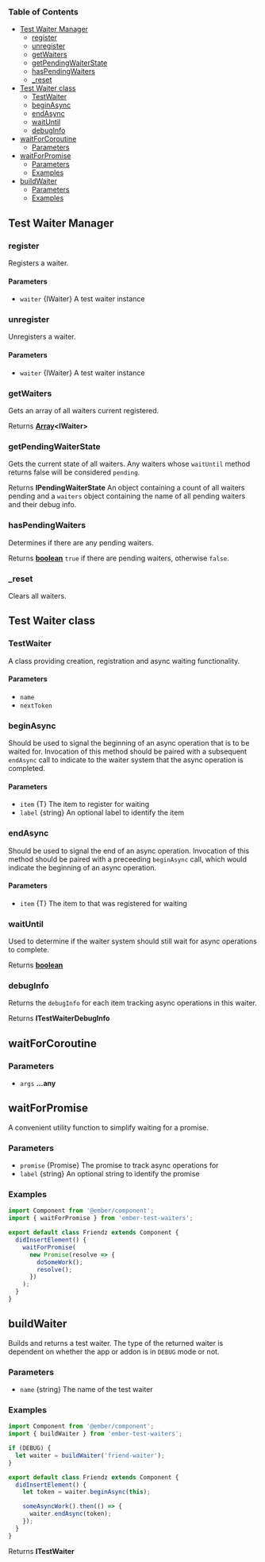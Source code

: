 <!-- Generated by documentation.js. Update this documentation by updating the source code. -->

### Table of Contents

- [Test Waiter Manager][1]
  - [register][2]
  - [unregister][3]
  - [getWaiters][4]
  - [getPendingWaiterState][5]
  - [hasPendingWaiters][6]
  - [\_reset][7]
- [Test Waiter class][8]
  - [TestWaiter][9]
  - [beginAsync][10]
  - [endAsync][11]
  - [waitUntil][12]
  - [debugInfo][13]
- [waitForCoroutine][14]
  - [Parameters][15]
- [waitForPromise][16]
  - [Parameters][17]
  - [Examples][18]
- [buildWaiter][19]
  - [Parameters][20]
  - [Examples][21]

## Test Waiter Manager

### register

Registers a waiter.

#### Parameters

- `waiter` {IWaiter} A test waiter instance

### unregister

Unregisters a waiter.

#### Parameters

- `waiter` {IWaiter} A test waiter instance

### getWaiters

Gets an array of all waiters current registered.

Returns **[Array][22]&lt;IWaiter>**

### getPendingWaiterState

Gets the current state of all waiters. Any waiters whose
`waitUntil` method returns false will be considered `pending`.

Returns **IPendingWaiterState** An object containing a count of all waiters
pending and a `waiters` object containing the name of all pending waiters
and their debug info.

### hasPendingWaiters

Determines if there are any pending waiters.

Returns **[boolean][23]** `true` if there are pending waiters, otherwise `false`.

### \_reset

Clears all waiters.

## Test Waiter class

### TestWaiter

A class providing creation, registration and async waiting functionality.

#### Parameters

- `name`
- `nextToken`

### beginAsync

Should be used to signal the beginning of an async operation that
is to be waited for. Invocation of this method should be paired with a subsequent
`endAsync` call to indicate to the waiter system that the async operation is completed.

#### Parameters

- `item` {T} The item to register for waiting
- `label` {string} An optional label to identify the item

### endAsync

Should be used to signal the end of an async operation. Invocation of this
method should be paired with a preceeding `beginAsync` call, which would indicate the
beginning of an async operation.

#### Parameters

- `item` {T} The item to that was registered for waiting

### waitUntil

Used to determine if the waiter system should still wait for async
operations to complete.

Returns **[boolean][23]**

### debugInfo

Returns the `debugInfo` for each item tracking async operations in this waiter.

Returns **ITestWaiterDebugInfo**

## waitForCoroutine

### Parameters

- `args` **...any**

## waitForPromise

A convenient utility function to simplify waiting for a promise.

### Parameters

- `promise` {Promise<T>} The promise to track async operations for
- `label` {string} An optional string to identify the promise

### Examples

```javascript
import Component from '@ember/component';
import { waitForPromise } from 'ember-test-waiters';

export default class Friendz extends Component {
  didInsertElement() {
    waitForPromise(
      new Promise(resolve => {
        doSomeWork();
        resolve();
      })
    );
  }
}
```

## buildWaiter

Builds and returns a test waiter. The type of the
returned waiter is dependent on whether the app or
addon is in `DEBUG` mode or not.

### Parameters

- `name` {string} The name of the test waiter

### Examples

```javascript
import Component from '@ember/component';
import { buildWaiter } from 'ember-test-waiters';

if (DEBUG) {
  let waiter = buildWaiter('friend-waiter');
}

export default class Friendz extends Component {
  didInsertElement() {
    let token = waiter.beginAsync(this);

    someAsyncWork().then(() => {
      waiter.endAsync(token);
    });
  }
}
```

Returns **ITestWaiter**

[1]: #test-waiter-manager
[2]: #register
[3]: #unregister
[4]: #getwaiters
[5]: #getpendingwaiterstate
[6]: #haspendingwaiters
[7]: #_reset
[8]: #test-waiter-class
[9]: #testwaiter
[10]: #beginasync
[11]: #endasync
[12]: #waituntil
[13]: #debuginfo
[14]: #waitforcoroutine
[15]: #parameters
[16]: #waitforpromise
[17]: #parameters-1
[18]: #examples
[19]: #buildwaiter
[20]: #parameters-2
[21]: #examples-1
[22]: https://developer.mozilla.org/docs/Web/JavaScript/Reference/Global_Objects/Array
[23]: https://developer.mozilla.org/docs/Web/JavaScript/Reference/Global_Objects/Boolean
